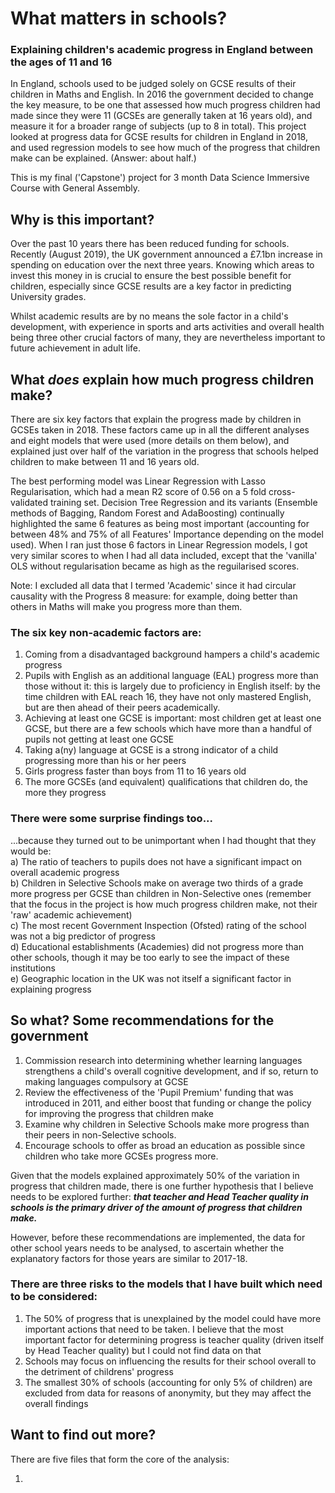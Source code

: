 # What matters in schools?
### Explaining children's academic progress in England between the ages of 11 and 16

In England, schools used to be judged solely on GCSE results of their children in Maths and English.  In 2016 the government decided to change the key measure, to be one that assessed how much progress children had made since they were 11 (GCSEs are generally taken at 16 years old), and measure it for a broader range of subjects (up to 8 in total).  This project looked at progress data for GCSE results for children in England in 2018, and used regression models to see how much of the progress that children make can be explained.  (Answer: about half.)

This is my final ('Capstone') project for 3 month Data Science Immersive Course with General Assembly.


## Why is this important?
Over the past 10 years there has been reduced funding for schools. Recently (August 2019), the UK government announced a £7.1bn increase in spending on education over the next three years. Knowing which areas to invest this money in is crucial to ensure the best possible benefit for children, especially since GCSE results are a key factor in predicting University grades.

Whilst academic results are by no means the sole factor in a child's development, with experience in sports and arts activities and overall health being three other crucial factors of many, they are nevertheless important to future achievement in adult life.

## What ***does*** explain how much progress children make?
There are six key factors that explain the progress made by children in GCSEs taken in 2018. These factors came up in all the different analyses and eight models that were used (more details on them below), and explained just over half of the variation in the progress that schools helped children to make between 11 and 16 years old.

The best performing model was Linear Regression with Lasso Regularisation, which had a mean R2 score of 0.56 on a 5 fold cross-validated training set. Decision Tree Regression and its variants (Ensemble methods of Bagging, Random Forest and AdaBoosting) continually highlighted the same 6 features as being most important (accounting for between 48% and 75% of all Features' Importance depending on the model used). When I ran just those 6 factors in Linear Regression models, I got very similar scores to when I had all data included, except that the 'vanilla' OLS without regularisation became as high as the reguilarised scores.

Note: I excluded all data that I termed 'Academic' since it had circular causality with the Progress 8 measure: for example, doing better than others in Maths will make you progress more than them.

### The six key non-academic factors are:
1) Coming from a disadvantaged background hampers a child's academic progress
2) Pupils with English as an additional language (EAL) progress more than those without it: this is largely due to proficiency in English itself: by the time children with EAL reach 16, they have not only mastered English, but are then ahead of their peers academically.
3) Achieving at least one GCSE is important: most children get at least one GCSE, but there are a few schools which have more than a handful of pupils not getting at least one GCSE
4) Taking a(ny) language at GCSE is a strong indicator of a child progressing more than his or her peers
5) Girls progress faster than boys from 11 to 16 years old
6) The more GCSEs (and equivalent) qualifications that children do, the more they progress


### There were some surprise findings too...
...because they turned out to be unimportant when I had thought that they would be:<br />
a) The ratio of teachers to pupils does not have a significant impact on overall academic progress<br />
b) Children in Selective Schools make on average two thirds of a grade more progress per GCSE than children in Non-Selective ones (remember that the focus in the project is how much progress children make, not their 'raw' academic achievement)<br />
c) The most recent Government Inspection (Ofsted) rating of the school was not a big predictor of progress<br />
d) Educational establishments (Academies) did not progress more than other schools, though it may be too early to see the impact of these institutions<br />
e) Geographic location in the UK was not itself a significant factor in explaining progress<br />

## So what?  Some recommendations for the government
1) Commission research into determining whether learning languages strengthens a child's overall cognitive development, and if so, return to making languages compulsory at GCSE
2) Review the effectiveness of the 'Pupil Premium' funding that was introduced in 2011, and either boost that funding or change the policy for improving the progress that children make
3) Examine why children in Selective Schools make more progress than their peers in non-Selective schools.
4) Encourage schools to offer as broad an education as possible since children who take more GCSEs progress more.

Given that the models explained approximately 50% of the variation in progress that children made, there is one further hypothesis that I believe needs to be explored further: ***that teacher and Head Teacher quality in schools is the primary driver of the amount of progress that children make.***

However, before these recommendations are implemented, the data for other school years needs to be analysed, to ascertain whether the explanatory factors for those years are similar to 2017-18.

### There are three risks to the models that I have built which need to be considered:
1) The 50% of progress that is unexplained by the model could have more important actions that need to be taken. I believe that the most important factor for determining progress is teacher quality (driven itself by Head Teacher quality) but I could not find data on that
2) Schools may focus on influencing the results for their school overall to the detriment of childrens' progress
3) The smallest 30% of schools (accounting for only 5% of children) are excluded from data for reasons of anonymity, but they may affect the overall findings


## Want to find out more?
There are five files that form the core of the analysis:

1) **<title goes here>** Powerpoint presentation of the project
2) **GCSEs_Model_Tech_Report_Sep_19.ipynb**: technical report of the whole project, from data cleaning to modeling to findings and recommendations.

3) **GCSEs_Data_Cleaning_Sep_19.ipynb**: step by step walk through of the data cleaning to get a usable dataset (includes imputation)
4) **GCSEs_Modeling_Sep_19.ipynb**: step by step walk through of all eight models that I built (includes parameter settings, results, and conclusions for each)
5) **GCSEs_Findings_Data_Sep_19**: detail on each of the key findings from the modeling (includes graphs)

#### The data
a) Original raw dataset (from https://www.compare-school-performance.service.gov.uk/download-data)<br />
b) Final, cleaned data file that was used for modeling (xxx.csv)<br />


#### What you need in order to be able to see the files
These instructions will get you a copy of the project up and running on your local machine for development and testing purposes.  You do 

#### Prerequisites and how to install them
What things you need to install the software and how to install them
1) Python
2) Jupyter Notebook
3) Pandas
4) Matplotlib
5) Seaborn

## Questions or feedback?
The files should all load, and hopefully they are self-explanatory, but if they don't or you have any questions or feedback please let me know (jackwhittle@gmail.com).  I'm always interested to hear people's thoughts on something I am passionate about!

Thank you

Jack
